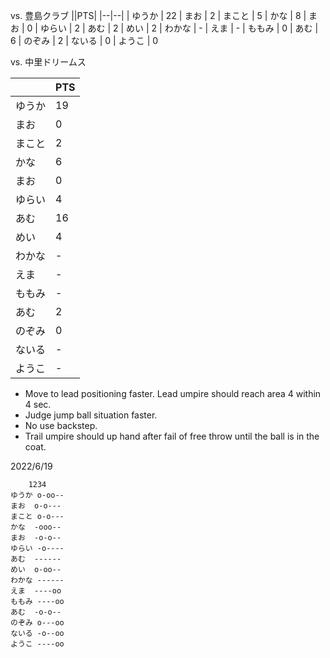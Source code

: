 vs. 豊島クラブ
||PTS|
|--|--|
| ゆうか	| 22
| まお	| 2
| まこと	| 5
| かな	| 8
| まお	| 0
| ゆらい	| 2
| あむ	| 2
| めい	| 2
| わかな	| -
| えま	| -
| ももみ	| 0
| あむ	| 6
| のぞみ	| 2
| ないる	| 0
| ようこ	| 0

vs. 中里ドリームス

||PTS|
|--|--|
| ゆうか	| 19
| まお	| 0
| まこと	| 2
| かな	| 6
| まお	| 0
| ゆらい	| 4
| あむ	| 16
| めい	| 4
| わかな	| -
| えま	| -
| ももみ	| -
| あむ	| 2
| のぞみ	| 0
| ないる	| -
| ようこ	| -

- Move to lead positioning faster. Lead umpire should reach area 4 within 4 sec.
- Judge jump ball situation faster.
- No use backstep.
- Trail umpire should up hand after fail of free throw until the ball is in the coat.

2022/6/19
```
	1234
ゆうか	o-oo-- 
まお	o-o---
まこと	o-o---
かな	-ooo--
まお	-o-o--
ゆらい	-o----
あむ	------
めい	o-oo--
わかな	------
えま	----oo
ももみ	----oo
あむ	-o-o--
のぞみ	o---oo
ないる	-o--oo
ようこ	----oo
```
